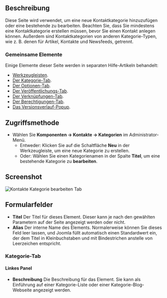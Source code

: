 <!-- Filename: Help4.x:Contacts:_New_or_Edit_Category / Display title: Contacts: Kategorie bearbeiten -->

## Beschreibung

Diese Seite wird verwendet, um eine neue Kontaktkategorie hinzuzufügen oder eine bestehende zu bearbeiten. Beachten Sie, dass Sie mindestens eine Kontaktkategorie erstellen müssen, bevor Sie einen Kontakt anlegen können. Außerdem sind Kontaktkategorien von anderen Kategorie-Typen, wie z. B. denen für Artikel, Kontakte und Newsfeeds, getrennt.

### Gemeinsame Elemente

Einige Elemente dieser Seite werden in separaten Hilfe-Artikeln behandelt:

* [Werkzeugleisten](jdocmanual?article=help/common-elements/toolbars).
* [Der Kategorie-Tab](jdocmanual?article=help/common-elements/edit-category).
* [Der Optionen-Tab](jdocmanual?article=help/common-elements/edit-category-options).
* [Der Veröffentlichungs-Tab](jdocmanual?article=help/common-elements/edit-publishing).
* [Der Verknüpfungen-Tab](jdocmanual?article=help/common-elements/edit-associations).
* [Der Berechtigungen-Tab](jdocmanual?article=help/common-elements/edit-permissions).
* [Das Versionsverlauf-Popup](jdocmanual?article=help/common-elements/edit-version-history).

## Zugriffsmethode

- Wählen Sie **Komponenten → Kontakte → Kategorien** im Administrator-Menü.
  - Entweder: Klicken Sie auf die Schaltfläche **Neu** in der Werkzeugleiste, um eine neue Kategorie zu erstellen.
  - Oder: Wählen Sie einen Kategorienamen in der Spalte **Titel**, um eine bestehende Kategorie zu **bearbeiten**.

## Screenshot

![Kontakte Kategorie bearbeiten Tab](../../../de/images/contacts/contacts-edit-category-category-tab.png)

## Formularfelder

- **Titel** Der Titel für dieses Element. Dieser kann je nach den gewählten Parametern auf der Seite angezeigt werden oder nicht.
- **Alias** Der interne Name des Elements. Normalerweise können Sie dieses Feld leer lassen, und Joomla füllt automatisch einen Standardwert ein, der dem Titel in Kleinbuchstaben und mit Bindestrichen anstelle von Leerzeichen entspricht.

### Kategorie-Tab

#### Linkes Panel

- **Beschreibung** Die Beschreibung für das Element. Sie kann als Einführung auf einer Kategorie-Liste oder einer Kategorie-Blog-Webseite angezeigt werden.

<!-- Translated from English with ChatGPT 2024-09-02 ->
